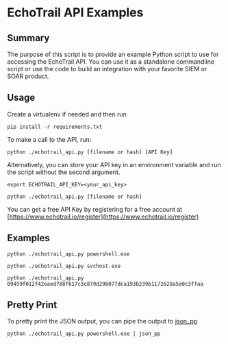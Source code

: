 # EchoTrail API Examples

## Summary

The purpose of this script is to provide an example Python script to use for accessing the EchoTrail API. You can use it as a standalone commandline script or use the code to build an integration with your favorite SIEM or SOAR product.

## Usage

Create a virtualenv if needed and then run

`pip install -r requirements.txt`

To make a call to the API, run:

`python ./echotrail_api.py [filename or hash] [API Key]`

Alternatively, you can store your API key in an environment variable and run the script without the second argument.

`export ECHOTRAIL_API_KEY=<your_api_key>`

`python ./echotrail_api.py [filename or hash]`

You can get a free API Key by registering for a free account at [https://www.echotrail.io/register](https://www.echotrail.io/register)

## Examples

`python ./echotrail_api.py powershell.exe`

`python ./echotrail_api.py svchost.exe`

`python ./echotrail_api.py 09459f012f42eaed788f617c3c879d298077dca193b239b1172628a5e0c3ffaa`

## Pretty Print

To pretty print the JSON output, you can pipe the output to [json_pp](https://metacpan.org/dist/JSON-PP/view/bin/json_pp)

`python ./echotrail_api.py powershell.exe | json_pp`